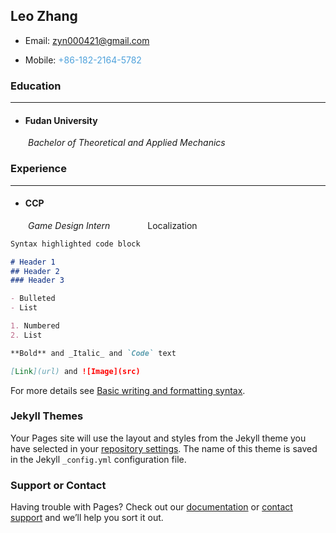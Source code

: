 ## Leo Zhang ##
+ Email: <font color="#4ea1db">zyn000421@gmail.com</font>

+ Mobile: <font color="#4ea1db">+86-182-2164-5782</font>

### Education
---
+ #### Fudan University
&ensp;&ensp;&ensp;&ensp;*Bachelor of Theoretical and Applied Mechanics*
&ensp;&ensp;&ensp;&ensp;
### Experience
---

+ #### CCP
&ensp;&ensp;&ensp;&ensp;*Game Design Intern*
&ensp;&ensp;&ensp;&ensp;&ensp;&ensp;&ensp;&ensp;Localization

```markdown
Syntax highlighted code block

# Header 1
## Header 2
### Header 3

- Bulleted
- List

1. Numbered
2. List

**Bold** and _Italic_ and `Code` text

[Link](url) and ![Image](src)
```

For more details see [Basic writing and formatting syntax](https://docs.github.com/en/github/writing-on-github/getting-started-with-writing-and-formatting-on-github/basic-writing-and-formatting-syntax).

### Jekyll Themes

Your Pages site will use the layout and styles from the Jekyll theme you have selected in your [repository settings](https://github.com/LeoZhang421/LeoZhang421.github.io/settings/pages). The name of this theme is saved in the Jekyll `_config.yml` configuration file.

### Support or Contact

Having trouble with Pages? Check out our [documentation](https://docs.github.com/categories/github-pages-basics/) or [contact support](https://support.github.com/contact) and we’ll help you sort it out.
